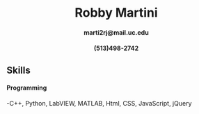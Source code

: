 <h1 align="center">Robby Martini</h1>
<h4 align="center">marti2rj@mail.uc.edu</h4>
<h4 align="center">(513)498-2742</h4>



## Skills
<h4> Programming</h4>
<p padding="30"> -C++, Python, LabVIEW, MATLAB, Html, CSS, JavaScript, jQuery</p>



